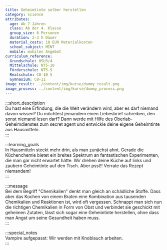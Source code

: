 ```yaml
---
title: Geheimtinte selber herstellen
category: science
attributes:
  age: Ab 7 Jahren
  class: Ab der 4. Klasse
  group_size: 6 Personen
  duration: 2-3 h Dauer
  material_costs: 10 EUR Materialkosten
  school_subject: MINT
  mobile: mobiles Angebot
curriculum_reference:
  Grundschule: HSU3/4  
  Mittelschule: NT5-10
  Förderschule: NT5-9   
  Realschule: C8-10 5
  Gymnasium: C8-11
image_result: ../content/img/kurse/dummy_result.png
image_process: ../content/img/kurse/dummy_process.png
---
```

:::short_description  
Du hast eine Erfindung, die die Welt verändern wird, aber es darf niemand davon wissen? Du möchtest jemandem einen Liebesbrief schreiben, den sonst niemand lesen darf? Dann werde mit Hilfe des Oberlab-Geheimdienstes zum secret agent und entwickle deine eigene Geheimtinte aus Hausmitteln.          
:::

:::learning_goals  
In Hausmitteln steckt mehr drin, als man zunächst ahnt. Gerade die Küchenchemie bietet ein breites Spektrum an fantastischen Experimenten, die man gar nicht erwartet hätte. Wir drehen deine Küche auf links und zaubern Geheimtinte auf den Tisch. Aber psst!! Verrate das Rezept niemandem!                   
:::

:::message  
Bei dem Begriff "Chemikalien" denkt man gleich an schädliche Stoffe. Dass aber das Kochen von einem Braten eine Kombination aus tausenden Chemikalien und Reaktionen ist, wird oft vergessen. Schnappt man sich nun die richtigen Chemikalien in Form von Obst und verbindet sie geschickt mit geheimen Zutaten, lässt sich sogar eine Geheimtinte herstellen, ohne dass man Angst um seine Gesundheit haben muss.     
:::  

:::special_notes  
Vampire aufgepasst: Wir werden mit Knoblauch arbeiten.     
:::
